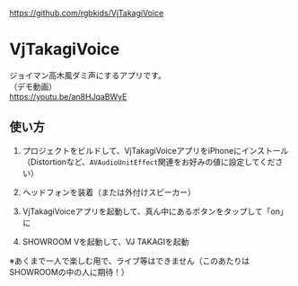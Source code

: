 https://github.com/rgbkids/VjTakagiVoice  

# VjTakagiVoice
  
ジョイマン高木風ダミ声にするアプリです。  
（デモ動画）  
https://youtu.be/an8HJqaBWyE
  
## 使い方
  
1. プロジェクトをビルドして、VjTakagiVoiceアプリをiPhoneにインストール  
  （Distortionなど、`AVAudioUnitEffect`関連をお好みの値に設定してください）

2. ヘッドフォンを装着（または外付けスピーカー）  

3. VjTakagiVoiceアプリを起動して、真ん中にあるボタンをタップして「on」に  
   
4. SHOWROOM Vを起動して、VJ TAKAGIを起動  
  
※あくまで一人で楽しむ用で、ライブ等はできません（このあたりはSHOWROOMの中の人に期待！）
  
